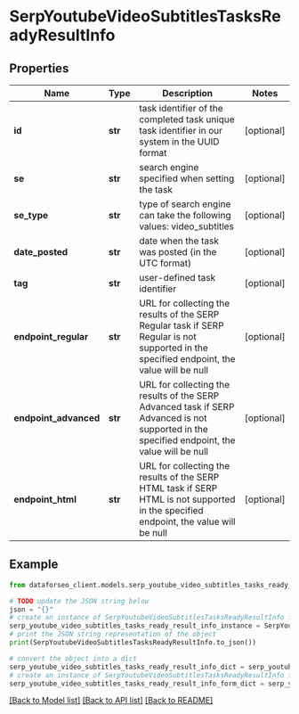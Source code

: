 # SerpYoutubeVideoSubtitlesTasksReadyResultInfo


## Properties

Name | Type | Description | Notes
------------ | ------------- | ------------- | -------------
**id** | **str** | task identifier of the completed task unique task identifier in our system in the UUID format | [optional] 
**se** | **str** | search engine specified when setting the task | [optional] 
**se_type** | **str** | type of search engine can take the following values: video_subtitles | [optional] 
**date_posted** | **str** | date when the task was posted (in the UTC format) | [optional] 
**tag** | **str** | user-defined task identifier | [optional] 
**endpoint_regular** | **str** | URL for collecting the results of the SERP Regular task if SERP Regular is not supported in the specified endpoint, the value will be null | [optional] 
**endpoint_advanced** | **str** | URL for collecting the results of the SERP Advanced task if SERP Advanced is not supported in the specified endpoint, the value will be null | [optional] 
**endpoint_html** | **str** | URL for collecting the results of the SERP HTML task if SERP HTML is not supported in the specified endpoint, the value will be null | [optional] 

## Example

```python
from dataforseo_client.models.serp_youtube_video_subtitles_tasks_ready_result_info import SerpYoutubeVideoSubtitlesTasksReadyResultInfo

# TODO update the JSON string below
json = "{}"
# create an instance of SerpYoutubeVideoSubtitlesTasksReadyResultInfo from a JSON string
serp_youtube_video_subtitles_tasks_ready_result_info_instance = SerpYoutubeVideoSubtitlesTasksReadyResultInfo.from_json(json)
# print the JSON string representation of the object
print(SerpYoutubeVideoSubtitlesTasksReadyResultInfo.to_json())

# convert the object into a dict
serp_youtube_video_subtitles_tasks_ready_result_info_dict = serp_youtube_video_subtitles_tasks_ready_result_info_instance.to_dict()
# create an instance of SerpYoutubeVideoSubtitlesTasksReadyResultInfo from a dict
serp_youtube_video_subtitles_tasks_ready_result_info_form_dict = serp_youtube_video_subtitles_tasks_ready_result_info.from_dict(serp_youtube_video_subtitles_tasks_ready_result_info_dict)
```
[[Back to Model list]](../README.md#documentation-for-models) [[Back to API list]](../README.md#documentation-for-api-endpoints) [[Back to README]](../README.md)


